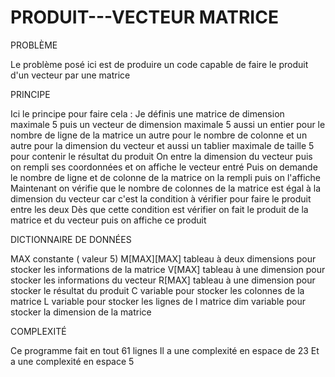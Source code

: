 # PRODUIT---VECTEUR MATRICE

PROBLÈME 

Le problème posé ici est de produire un code capable de faire le produit d'un vecteur par une matrice 

PRINCIPE

Ici le principe pour faire cela : 
Je définis une matrice de dimension maximale 5 puis un vecteur de dimension maximale 5 aussi un entier pour le nombre de ligne de la matrice un autre pour le nombre de colonne et un autre pour la dimension du vecteur et aussi un tablier maximale de taille 5 pour contenir le résultat du produit 
On entre la dimension du vecteur puis on rempli ses coordonnées et on affiche le vecteur entré 
Puis on demande le nombre de ligne et de colonne de la matrice on la rempli puis on l'affiche 
Maintenant on vérifie que le nombre de colonnes de la matrice est égal à la dimension du vecteur car c'est la condition à vérifier pour faire le produit entre les deux 
Dès que cette condition est vérifier on fait le produit de la matrice et du vecteur puis on affiche ce produit 

DICTIONNAIRE DE DONNÉES 

MAX constante ( valeur 5)
M[MAX][MAX] tableau à deux dimensions pour stocker les informations de la matrice 
V[MAX] tableau à une dimension pour stocker les informations du vecteur 
R[MAX] tableau à une dimension pour stocker le résultat du produit 
C variable pour stocker les colonnes de la matrice 
L variable pour stocker les lignes de l matrice 
dim variable pour stocker la dimension de la matrice 

COMPLEXITÉ 

Ce programme fait en tout 61 lignes 
Il a une complexité en espace de 23
Et a une complexité en espace 5
